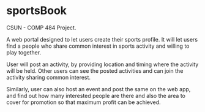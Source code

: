 # sportsBook
CSUN - COMP 484 Project. 

A web portal designed to let users create their sports profile. It will let users find a people who share  common interest in sports activity and willing to play together.

User will post an activity, by providing location and timing where the activity will be held. Other users can see the posted activities 
and can join the activity sharing common interest.

Similarly, user can also host an event and post the same on the web app, and find out how many interested people are there and also the 
area to cover for promotion so that maximum profit can be achieved.

